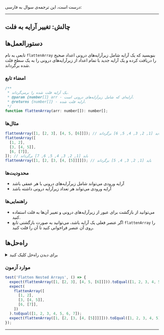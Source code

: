 درست است، این ترجمه‌ی سوال به فارسی:

---

## چالش: تغییر آرایه به فلت

## دستورالعمل‌ها

تابعی به نام `flattenArray` بنویسید که یک آرایه شامل زیرآرایه‌های درونی اعداد صحیح را دریافت کرده و یک آرایه جدید با تمام اعداد از زیرآرایه‌های درونی را به یک سطح فلت شده برگرداند.

### امضاء تابع

```js
/**
 * یک آرایه فلت شده را برمی‌گرداند.
 * @param {number[]} arr - آرایه‌ای که شامل زیرآرایه‌های درونی است.
 * @returns {number[]} - آرایه فلت شده.
 */
function flattenArray(arr: number[]): number[];
```

### مثال‌ها

```js
flattenArray([1, [2, 3], [4, 5, [6]]]); // باید [1, 2, 3, 4, 5, 6] برگرداند
flattenArray([
  [1, 2],
  [3, [4, 5]],
  [6, [7]],
]); // باید [1, 2, 3, 4, 5, 6, 7] برگرداند
flattenArray([1, [2, [3, [4, [5]]]]]); // باید [1, 2, 3, 4, 5] برگرداند
```

### محدودیت‌ها

- آرایه ورودی می‌تواند شامل زیرآرایه‌های درونی با هر عمقی باشد
- آرایه ورودی می‌تواند هر تعداد زیرآرایه درونی داشته باشد

### راهنمایی‌ها

- می‌توانید از بازگشت برای عبور از زیرآرایه‌های درونی و تغییر آن‌ها به فلت استفاده کنید.
- اگر عنصر فعلی یک آرایه باشد، می‌توانید به صورت بازگشتی تابع `flattenArray` را روی آن عنصر فراخوانی کنید تا آن را فلت کنید.

## راه‌حل‌ها

<details>
  <summary>برای دیدن راه‌حل کلیک کنید</summary>

```js
function flattenArray(arr) {
  let result = [];

  for (const item of arr) {
    if (Array.isArray(item)) {
      result = result.concat(flattenArray(item));
    } else {
      result.push(item);
    }
  }

  return result;
}
```

### توضیحات

- یک متغیر `result` برای ذخیره آرایه فلت شده ایجاد کنید.
- با استفاده از حلقه `for...of` از آرایه ورودی عبور کنید.
- اگر عنصر فعلی یک آرایه باشد، به صورت بازگشتی تابع `flattenArray` را روی آن عنصر فراخوانی کنید تا آن را فلت کنید و سپس نتیجه را به آرایه `result` اضافه کنید.
- اگر عنصر فعلی یک آرایه نباشد، آن را به آرایه `result` اضافه کنید.
- آرایه `result` را برگردانید.

مورد پایه به صورت ضمنی در داخل ساختار حلقه استفاده می‌شود. در حالی که حلقه از هر عنصر آرایه ورودی `arr` عبور می‌کند، بازگشت به نقطه‌ای که دیگر عناصر برای پردازش باقی نمانده است، بالاخره انجام می‌شود.

وقتی آرایه ورودی `arr` خالی است، حلقه اجرا نمی‌شود و تابع به طور مستقیم آرایه نتیجه خالی را برمی‌گرداند.

</details>

### موارد آزمون

```js
test('Flatten Nested Arrays', () => {
  expect(flattenArray([1, [2, 3], [4, 5, [6]]])).toEqual([1, 2, 3, 4, 5, 6]);
  expect(
    flattenArray([
      [1, 2],
      [3, [4, 5]],
      [6, [7]],
    ])
  ).toEqual([1, 2, 3, 4, 5, 6, 7]);
  expect(flattenArray([1, [2, [3, [4, [5]]]]])).toEqual([1, 2, 3, 4, 5]);
});
```

--- 